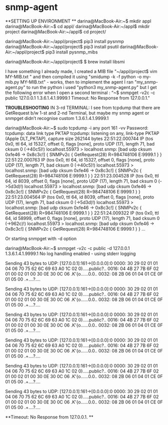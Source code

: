 # snmp-agent
**SETTING UP ENVIRONMENT
**
darina@MacBook-Air:~$ mkdir appl
darina@MacBook-Air:~$ cd appl/
darina@MacBook-Air:~/appl$ mkdir project
darina@MacBook-Air:~/appl$ cd project/

darina@MacBook-Air:~/appl/project$ pip3 install pysnmp
darina@MacBook-Air:~/appl/project$ pip3 install psutil
darina@MacBook-Air:~/appl/project$ pip3 install pysnmp_mibs

darina@MacBook-Air:~/appl/project$ $ brew install libsmi

I have something I already made, I created a MIB file "~/appl/project$ vim MY-MIB.txt "
and then compiled it using "smidump -k -f python -o my-mib.py MY-MIB.txt" - works, then to implement the agent I ran "my_snmp-agent.py"
to run the python i used "python3 my_snmp-agent.py" but I get the following error when I open a second terminal : “~$ snmpget -v2c -c public 127.0.0.1 1.3.6.1.4.1.9999.1
Timeout: No Response from 127.0.0.1." 

**TROUBLESHOOTING**
IN 3-rd TERMINAL:
I see from tcpdump that there are GetRequest b/w 1-st and 2-nd Terminal, but maybe my snmp agent or snmpget  didn’t recognise custom 1.3.6.1.4.1.9999.1

darina@MacBook-Air:~$ sudo tcpdump -i any port 161 -vv
Password:
tcpdump: data link type PKTAP
tcpdump: listening on any, link-type PKTAP (Apple DLT_PKTAP), capture size 262144 bytes
22:51:22.000744 IP (tos 0x0, ttl 64, id 15327, offset 0, flags [none], proto UDP (17), length 71, bad cksum 0 (->40c5)!)
    localhost.55973 > localhost.snmp: [bad udp cksum 0xfe46 -> 0x8c3c!]  { SNMPv2c { GetRequest(28) R=984748106  E:9999.1 } } 
22:51:22.000763 IP (tos 0x0, ttl 64, id 15327, offset 0, flags [none], proto UDP (17), length 71, bad cksum 0 (->40c5)!)
    localhost.55973 > localhost.snmp: [bad udp cksum 0xfe46 -> 0x8c3c!]  { SNMPv2c { GetRequest(28) R=984748106  E:9999.1 } } 
22:51:23.004528 IP (tos 0x0, ttl 64, id 8039, offset 0, flags [none], proto UDP (17), length 71, bad cksum 0 (->5d3d)!)
    localhost.55973 > localhost.snmp: [bad udp cksum 0xfe46 -> 0x8c3c!]  { SNMPv2c { GetRequest(28) R=984748106  E:9999.1 } } 
22:51:23.004564 IP (tos 0x0, ttl 64, id 8039, offset 0, flags [none], proto UDP (17), length 71, bad cksum 0 (->5d3d)!)
    localhost.55973 > localhost.snmp: [bad udp cksum 0xfe46 -> 0x8c3c!]  { SNMPv2c { GetRequest(28) R=984748106  E:9999.1 } } 
22:51:24.009322 IP (tos 0x0, ttl 64, id 58999, offset 0, flags [none], proto UDP (17), length 71, bad cksum 0 (->962c)!)
    localhost.55973 > localhost.snmp: [bad udp cksum 0xfe46 -> 0x8c3c!]  { SNMPv2c { GetRequest(28) R=984748106  E:9999.1 } } 
…



Or starting snmpget with -d option

darina@MacBook-Air:~$ snmpget -v2c -c public -d 127.0.0.1 1.3.6.1.4.1.9999.1
No log handling enabled - using stderr logging

Sending 43 bytes to UDP: [127.0.0.1]:161->[0.0.0.0]:0
0000: 30 29 02 01  01 04 06 70  75 62 6C 69  63 A0 1C 02    0).....public?..
0016: 04 4B 27 7B  6F 02 01 00  02 01 00 30  0E 30 0C 06    .K'{o......0.0..
0032: 08 2B 06 01  04 01 CE 0F  01 05 00                    .+....?....


Sending 43 bytes to UDP: [127.0.0.1]:161->[0.0.0.0]:0
0000: 30 29 02 01  01 04 06 70  75 62 6C 69  63 A0 1C 02    0).....public?..
0016: 04 4B 27 7B  6F 02 01 00  02 01 00 30  0E 30 0C 06    .K'{o......0.0..
0032: 08 2B 06 01  04 01 CE 0F  01 05 00                    .+....?....


Sending 43 bytes to UDP: [127.0.0.1]:161->[0.0.0.0]:0
0000: 30 29 02 01  01 04 06 70  75 62 6C 69  63 A0 1C 02    0).....public?..
0016: 04 4B 27 7B  6F 02 01 00  02 01 00 30  0E 30 0C 06    .K'{o......0.0..
0032: 08 2B 06 01  04 01 CE 0F  01 05 00                    .+....?....


Sending 43 bytes to UDP: [127.0.0.1]:161->[0.0.0.0]:0
0000: 30 29 02 01  01 04 06 70  75 62 6C 69  63 A0 1C 02    0).....public?..
0016: 04 4B 27 7B  6F 02 01 00  02 01 00 30  0E 30 0C 06    .K'{o......0.0..
0032: 08 2B 06 01  04 01 CE 0F  01 05 00                    .+....?....


Sending 43 bytes to UDP: [127.0.0.1]:161->[0.0.0.0]:0
0000: 30 29 02 01  01 04 06 70  75 62 6C 69  63 A0 1C 02    0).....public?..
0016: 04 4B 27 7B  6F 02 01 00  02 01 00 30  0E 30 0C 06    .K'{o......0.0..
0032: 08 2B 06 01  04 01 CE 0F  01 05 00                    .+....?....


Sending 43 bytes to UDP: [127.0.0.1]:161->[0.0.0.0]:0
0000: 30 29 02 01  01 04 06 70  75 62 6C 69  63 A0 1C 02    0).....public?..
0016: 04 4B 27 7B  6F 02 01 00  02 01 00 30  0E 30 0C 06    .K'{o......0.0..
0032: 08 2B 06 01  04 01 CE 0F  01 05 00                    .+....?....

**Timeout: No Response from 127.0.0.1.
**
